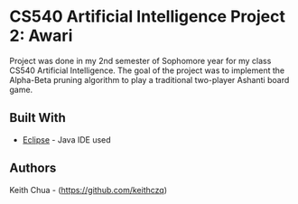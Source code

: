 # CS540 Artificial Intelligence Project 2: Awari
Project was done in my 2nd semester of Sophomore year for my class CS540 Artificial Intelligence. The goal of the project was to implement the Alpha-Beta pruning algorithm to play a traditional two-player Ashanti board game.


## Built With

* [Eclipse](https://www.eclipse.org/) - Java IDE used


## Authors

Keith Chua - (https://github.com/keithczq)


